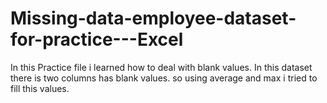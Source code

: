 # Missing-data-employee-dataset-for-practice---Excel
In this Practice file i learned how to deal with blank values. In this dataset there is two columns has blank values. so using average and max i tried to fill this values.

